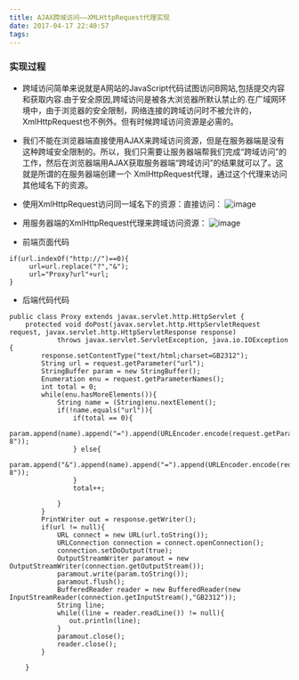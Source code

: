 ```yaml
---
title: AJAX跨域访问——XMLHttpRequest代理实现
date: 2017-04-17 22:40:57
tags:
---
```

### 实现过程

* 跨域访问简单来说就是A网站的JavaScript代码试图访问B网站,包括提交内容和获取内容.由于安全原因,跨域访问是被各大浏览器所默认禁止的.在广域网环境中，由于浏览器的安全限制，网络连接的跨域访问时不被允许的，XmlHttpRequest也不例外。但有时候跨域访问资源是必需的。

* 我们不能在浏览器端直接使用AJAX来跨域访问资源，但是在服务器端是没有这种跨域安全限制的。所以，我们只需要让服务器端帮我们完成“跨域访问”的工作，然后在浏览器端用AJAX获取服务器端“跨域访问”的结果就可以了。这就是所谓的在服务器端创建一个 XmlHttpRequest代理，通过这个代理来访问其他域名下的资源。

* 使用XmlHttpRequest访问同一域名下的资源：直接访问：
![image](http://dl2.iteye.com/upload/attachment/0118/1805/bab2a499-19f0-3fe7-b506-c4a9f9eff5af.jpg)
* 用服务器端的XmlHttpRequest代理来跨域访问资源：
![image](http://dl2.iteye.com/upload/attachment/0118/1807/a0c63504-f1af-340e-b897-52e365fd0571.jpg)
* 前端页面代码
```
if(url.indexOf("http://")==0){
     url=url.replace("?","&");
     url="Proxy?url"+url;
}
```
* 后端代码代码
```
public class Proxy extends javax.servlet.http.HttpServlet {
    protected void doPost(javax.servlet.http.HttpServletRequest request, javax.servlet.http.HttpServletResponse response)
            throws javax.servlet.ServletException, java.io.IOException  {
        response.setContentType("text/html;charset=GB2312");
        String url = request.getParameter("url");
        StringBuffer param = new StringBuffer();
        Enumeration enu = request.getParameterNames();
        int total = 0;
        while(enu.hasMoreElements()){
            String name = (String)enu.nextElement();
            if(!name.equals("url")){
                if(total == 0){
                    param.append(name).append("=").append(URLEncoder.encode(request.getParameter(name),"UTF-8"));
                } else{
                    param.append("&").append(name).append("=").append(URLEncoder.encode(request.getParameter(name),"UTF-8"));
                }
                total++;

            }
        }
        PrintWriter out = response.getWriter();
        if(url != null){
            URL connect = new URL(url.toString());
            URLConnection connection = connect.openConnection();
            connection.setDoOutput(true);
            OutputStreamWriter paramout = new OutputStreamWriter(connection.getOutputStream());
            paramout.write(param.toString());
            paramout.flush();
            BufferedReader reader = new BufferedReader(new InputStreamReader(connection.getInputStream(),"GB2312"));
            String line;
            while((line = reader.readLine()) != null){
               out.println(line);
            }
            paramout.close();
            reader.close();
        }

    }

```